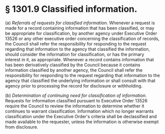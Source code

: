 # § 1301.9   Classified information.

(a) *Referrals of requests for classified information.* Whenever a request is made for a record containing information that has been classified, or may be appropriate for classification, by another agency under Executive Order 13526 or any other executive order concerning the classification of records, the Council shall refer the responsibility for responding to the request regarding that information to the agency that classified the information, should consider the information for classification, or has the primary interest in it, as appropriate. Whenever a record contains information that has been derivatively classified by the Council because it contains information classified by another agency, the Council shall refer the responsibility for responding to the request regarding that information to the agency that classified the underlying information or shall consult with that agency prior to processing the record for disclosure or withholding.


(b) *Determination of continuing need for classification of information.* Requests for information classified pursuant to Executive Order 13526 require the Council to review the information to determine whether it continues to warrant classification. Information which no longer warrants classification under the Executive Order's criteria shall be declassified and made available to the requester, unless the information is otherwise exempt from disclosure.




